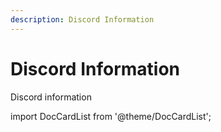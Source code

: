 ```yaml
---
description: Discord Information
---
```


# Discord Information

Discord information

import DocCardList from '@theme/DocCardList';

<DocCardList />